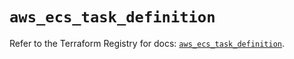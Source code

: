 # `aws_ecs_task_definition`

Refer to the Terraform Registry for docs: [`aws_ecs_task_definition`](https://registry.terraform.io/providers/hashicorp/aws/3.76.1/docs/resources/ecs_task_definition).
